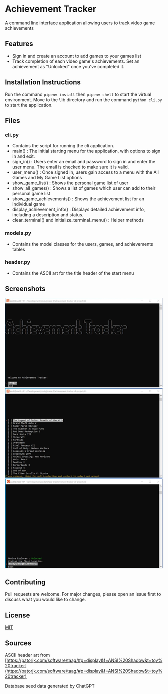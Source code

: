# Achievement Tracker
A command line interface application allowing users to track video game achievements

## Features
* Sign in and create an account to add games to your games list
* Track completion of each video game's achievements. Set an achievement as "Unlocked" once you've completed it. 

## Installation Instructions
Run the command `pipenv install` then `pipenv shell` to start the virtual environment. Move to the \lib directory and run the command `python cli.py` to start the application.

## Files
### cli.py 
* Contains the script for running the cli application. 
* main() : The initial starting menu for the application, with options to sign in and exit.
* sign_in() : Users enter an email and password to sign in and enter the user menu. The email is checked to make sure it is valid. 
* user_menu() : Once signed in, users gain access to a menu with the All Games and My Game List options
* show_game_list() : Shows the personal game list of user
* show_all_games() : Shows a list of games which user can add to their personal game list
* show_game_achievements() : Shows the achievement list for an individual game
* display_achievement_info() : Displays detailed achievement info, including a description and status.
* clear_terminal() and initialize_terminal_menu() : Helper methods
### models.py
* Contains the model classes for the users, games, and achievements tables
### header.py 
* Contains the ASCII art for the title header of the start menu

## Screenshots
<img src="screenshots/cli-app-screenshot-1.jpg">
<img src="screenshots/cli-app-screenshot-2.jpg">
<img src="screenshots/cli-app-screenshot-3.jpg">

## Contributing
Pull requests are welcome. For major changes, please open an issue first to discuss what you would like to change.

## License
[MIT](https://choosealicense.com/licenses/mit/)


## Sources
ASCII header art from [https://patorjk.com/software/taag/#p=display&f=ANSI%20Shadow&t=toy%20tracker](https://patorjk.com/software/taag/#p=display&f=ANSI%20Shadow&t=toy%20tracker)

Database seed data generated by ChatGPT
